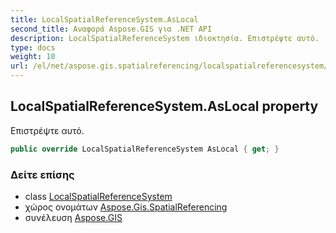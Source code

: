 ```yaml
---
title: LocalSpatialReferenceSystem.AsLocal
second_title: Αναφορά Aspose.GIS για .NET API
description: LocalSpatialReferenceSystem ιδιοκτησία. Επιστρέψτε αυτό.
type: docs
weight: 10
url: /el/net/aspose.gis.spatialreferencing/localspatialreferencesystem/aslocal/
---
```

## LocalSpatialReferenceSystem.AsLocal property

Επιστρέψτε αυτό.

```csharp
public override LocalSpatialReferenceSystem AsLocal { get; }
```

### Δείτε επίσης

* class [LocalSpatialReferenceSystem](../)
* χώρος ονομάτων [Aspose.Gis.SpatialReferencing](../../localspatialreferencesystem/)
* συνέλευση [Aspose.GIS](../../../)


